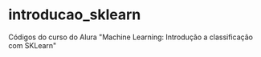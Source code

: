 # introducao_sklearn
Códigos do curso do Alura "Machine Learning: Introdução a classificação com SKLearn"
